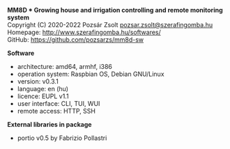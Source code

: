 **MM8D * Growing house and irrigation controlling and remote monitoring system**  
Copyright (C) 2020-2022 Pozsár Zsolt <pozsar.zsolt@szerafingomba.hu>  
Homepage: <http://www.szerafingomba.hu/softwares/>  
GitHub: <https://github.com/pozsarzs/mm8d-sw>

**Software**

 - architecture:       amd64, armhf, i386
 - operation system:   Raspbian OS, Debian GNU/Linux
 - version:            v0.3.1
 - language:           en (hu)
 - licence:            EUPL v1.1
 - user interface:     CLI, TUI, WUI
 - remote access:      HTTP, SSH

**External libraries in package**

 - portio v0.5 by Fabrizio Pollastri
